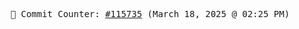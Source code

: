 <p align="center">
    <samp>
        📮 Commit Counter: <a href="https://github.com/Javascript-void0/Javascript-void0/commits/main">#115735</a> (March 18, 2025 @ 02:25 PM)
    </samp>
</p>